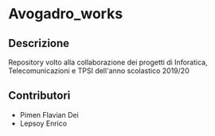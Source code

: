 # Avogadro_works

## Descrizione

Repository volto alla collaborazione dei progetti di Inforatica, Telecomunicazioni e TPSI dell'anno scolastico 2019/20

## Contributori

* Pimen Flavian Dei
* Lepsoy Enrico
